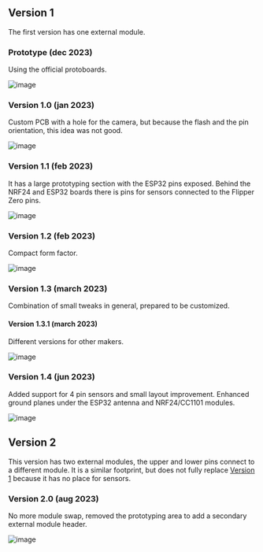 ## Version 1

The first version has one external module.

### Prototype (dec 2023)
Using the official protoboards.

![image](https://user-images.githubusercontent.com/1091420/220088312-1015522f-6307-4d96-909f-f382ebff5af1.png)

### Version 1.0 (jan 2023)
Custom PCB with a hole for the camera, but because the flash and the pin orientation, this idea was not good.

![image](https://user-images.githubusercontent.com/1091420/220088563-c15a5f68-a688-49d5-a377-d1a6f8bcb550.png)

### Version 1.1 (feb 2023)
It has a large prototyping section with the ESP32 pins exposed. Behind the NRF24 and ESP32 boards there is pins for sensors connected to the Flipper Zero pins.

![image](https://user-images.githubusercontent.com/1091420/220085399-e8a4d17a-77aa-4054-8bb2-ebf14ed48291.png)

### Version 1.2 (feb 2023)
Compact form factor.

![image](https://user-images.githubusercontent.com/1091420/224728619-5c46bb12-c2bb-4d9d-b96c-83c073408183.png)


### Version 1.3 (march 2023)
Combination of small tweaks in general, prepared to be customized.

#### Version 1.3.1 (march 2023)

Different versions for other makers.

![image](https://user-images.githubusercontent.com/1091420/225315312-95e9b587-3bf2-428a-b40c-2dba2d3896b3.png)

### Version 1.4 (jun 2023)

Added support for 4 pin sensors and small layout improvement. Enhanced ground planes under the ESP32 antenna and NRF24/CC1101 modules.

![image](https://github.com/eried/flipperzero-mayhem/assets/1091420/543acceb-235b-4687-bfa7-cfa030bbc25a)

## Version 2

This version has two external modules, the upper and lower pins connect to a different module. It is a similar footprint, but does not fully replace [Version 1](#version-1) because it has no place for sensors.

### Version 2.0 (aug 2023)

No more module swap, removed the prototyping area to add a secondary external module header.

![image](https://github.com/eried/flipperzero-mayhem/assets/1091420/66e7bfc8-abd9-4a45-9978-cae3d7bc896e)

